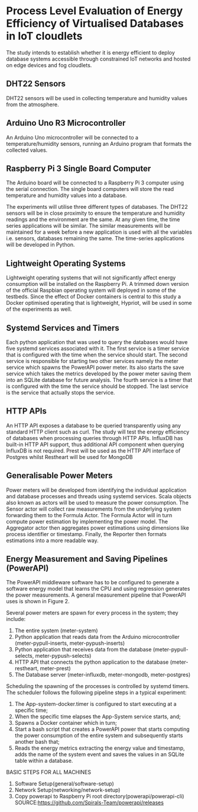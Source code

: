 # Process Level Evaluation of Energy Efficiency of Virtualised Databases in IoT cloudlets

<object data="https://drive.google.com/file/d/14_biXF_SOasOvTqpM-Ey-Tki0yqlRTrf/view" type="application/pdf" width="100%"> 
</object>


The study intends to establish whether it is energy efficient to deploy database systems accessible through constrained IoT networks and hosted on edge devices and fog cloudlets.  

## DHT22 Sensors
DHT22 sensors will be used in collecting temperature and humidity values from the atmosphere. 

## Arduino Uno R3 Microcontroller
An Arduino Uno microcontroller will be connected to a temperature/humidity sensors, running an Arduino program that formats the collected values.  

## Raspberry Pi 3 Single Board Computer
 The Arduino board will be connected to a Raspberry Pi 3 computer using the serial connection. The single board computers will store the read temperature and humidity values into a database. 

The experiments will utilise three different types of databases. The DHT22 sensors will be in close proximity to ensure the temperature and humidity readings and the environment are the same. At any given time, the time series applications will be similar. The similar measurements will be maintained for a week before a new application is used with all the variables i.e. sensors, databases remaining the same. The time-series applications will be developed in Python.

## Lightweight Operating Systems
Lightweight operating systems that will not significantly affect energy consumption will be installed on the Raspberry Pi. A trimmed down version of the official Raspbian operating system will deployed in some of the testbeds. Since the effect of Docker containers is central to this study a Docker optimised operating that is lightweight, Hypriot, will be used in some of the experiments as well.

## Systemd Services and Timers
Each python application that was used to query the databases would have five systemd services associated with it. The first service is a timer service that is configured with the time when the service should start. The second service is responsible for starting two other services namely the meter service which spawns the PowerAPI power meter. Its also starts the save service which takes the metrics developed by the power meter saving them into an SQLite database for future analysis. The fourth service is a timer that is configured with the time the service should be stopped. The last service is the service that actually stops the service. 

## HTTP APIs 
An HTTP API exposes a database to be queried transparently using any standard HTTP client such as curl. The study will test the energy efficiency of databases when processing queries through HTTP APIs. InfluxDB has built-in HTTP API support, thus additional API component when querying InfluxDB is not required. Prest will be used as the HTTP API interface of Postgres whilst Restheart will be used for MongoDB

## Generalisable Power Meters
Power meters will be developed from identifying the individual application and database processes and threads using systemd services. Scala objects also known as actors will be used to measure the power consumption. The Sensor actor will collect raw measurements from the underlying system forwarding them to the Formula Actor. The Formula Actor will in turn compute power estimation by implementing the power model. The Aggregator actor then aggregates power estimations using dimensions like process identifier or timestamp. Finally, the Reporter then formats estimations into a more readable way. 

## Energy Measurement and Saving Pipelines (PowerAPI)
The PowerAPI middleware software has to be configured to generate a software energy model that learns the CPU and using regression generates the power measurements. A general measurement pipeline that PowerAPI uses is shown in Figure 2.

Several power meters are spawn for every process in the system; they include:

1. The entire system (meter-system)
2. Python application that reads data from the Arduino microcontroller (meter-pypull-inserts, meter-pypush-inserts)
1. Python application that receives data from the database (meter-pypull-selects, meter-pypush-selects)
2. HTTP API that connects the python application to the database (meter-restheart, meter-prest)
3. The Database server (meter-influxdb, meter-mongodb, meter-postgres)

Scheduling the spawning of the processes is controlled by systemd timers. The scheduler follows the following pipeline steps in a typical experiment:

1. The App-system-docker.timer is configured to start executing at a specific time; 
2. When the specific time elapses the App-System service starts, and;
3. Spawns a Docker container which in turn;
4. Start a bash script that creates a PowerAPI power that starts computing the power consumption of the entire system and subsequently starts another bash that;
5. Reads the energy metrics extracting the energy value and timestamp, adds the name of the system event and saves the values in an SQLite table within a database.


BASIC STEPS FOR ALL MACHINES
1. Software Setup(general/software-setup)
2. Network Setup(networking/network-setup)
3. Copy powerapi to Raspberry Pi root directory(powerapi/powerapi-cli) SOURCE:https://github.com/Spirals-Team/powerapi/releases
